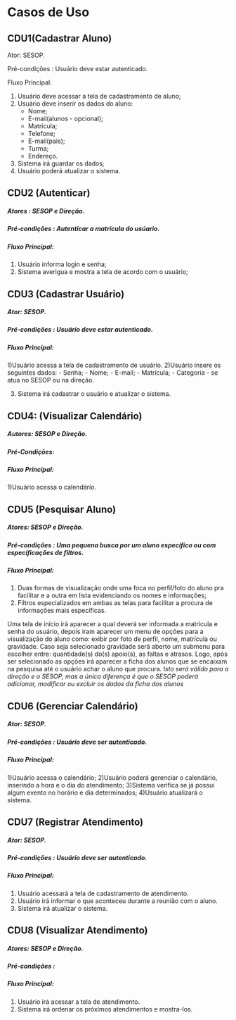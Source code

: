 # Casos de Uso


## CDU1(Cadastrar Aluno)

Ator: SESOP.

Pré-condições : Usuário deve estar autenticado.

Fluxo Principal: 


1.	Usuário deve acessar a tela de cadastramento de aluno;
2.	Usuário deve inserir os dados do aluno: 
	- Nome;
	- E-mail(alunos - opcional); 
	- Matrícula;
	- Telefone;
	- E-mail(pais);
	- Turma;
	- Endereço.
3.	Sistema irá guardar os dados;
4.  Usuário poderá atualizar o sistema. 

## CDU2 (Autenticar)

##### Atores : SESOP e Direção.

##### Pré-condições : Autenticar a matrícula do usúario.

##### Fluxo Principal:

1) Usuário informa login e senha;
2) Sistema averigua e mostra a tela de acordo com o usuário;


## CDU3 (Cadastrar Usuário)

##### Ator: SESOP. 

##### Pré-condições : Usuário deve estar autenticado.

##### Fluxo Principal: 

1)Usuário acessa a tela de cadastramento de usuário.
2)Usuário insere os seguintes dados: 
	- Senha; 
	- Nome; 
	- E-mail;
	- Matrícula; 
	- Categoria - se atua no SESOP ou na direção.

3) Sistema irá cadastrar o usuário e atualizar o sistema.

## CDU4: (Visualizar Calendário)

##### Autores: SESOP e Direção.

##### Pré-Condições:

##### Fluxo Principal:

1)Usuário acessa o calendário.

## CDU5 (Pesquisar Aluno)

##### Atores: SESOP e Direção.

##### Pré-condições : Uma pequena busca por um aluno específico ou com especificações de filtros. 

##### Fluxo Principal: 
 
 1)	Duas formas de visualização onde uma foca no perfil/foto do aluno pra facilitar e a outra em lista evidenciando os nomes e informações;
 2)	Filtros especializados em ambas as telas para facilitar a procura de informações mais específicas.

Uma tela de início irá aparecer a qual deverá ser informada a matrícula e senha do usuário, depois iram aparecer um menu de opções para a visualização do aluno como: exibir por foto de perfil, nome, matrícula ou gravidade. 
Caso seja selecionado gravidade será aberto um submenu para escolher entre: quantidade(s) do(s) apoio(s), as faltas e atrasos.
Logo, após ser selecionado as opções irá aparecer a ficha dos alunos que se encaixam na pesquisa até o usuário achar o aluno que procura.
*Isto será válido para a direção e o SESOP, mas a única diferença é que o SESOP poderá adicionar, modificar ou excluir os dados da ficha dos alunos*


## CDU6 (Gerenciar Calendário)

##### Ator: SESOP. 

##### Pré-condições : Usuário deve ser autenticado.

##### Fluxo Principal: 


1)Usuário acessa o calendário;
2)Usuário poderá gerenciar o calendário, inserindo a hora e o dia do atendimento;
3)Sistema verifica se já possui algum evento no horário e dia determinados;
4)Usuário atualizará o sistema.

## CDU7 (Registrar Atendimento)

##### Ator: SESOP. 

##### Pré-condições : Usuário deve ser autenticado.

##### Fluxo Principal: 

1)    Usuário acessará a tela de cadastramento de atendimento.
2)    Usuário irá informar o que aconteceu durante a reunião com o aluno.
3)	  Sistema irá atualizar o sistema.



## CDU8 (Visualizar Atendimento)

##### Atores: SESOP e Direção. 

##### Pré-condições : 

##### Fluxo Principal: 

1) Usuário irá acessar a tela de atendimento.
2) Sistema irá ordenar os próximos atendimentos e mostra-los. 